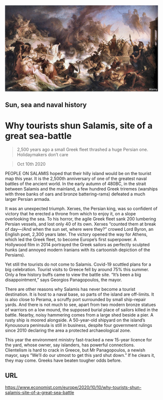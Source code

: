 ![](./images/20201010_EUP503.jpg)

## Sun, sea and naval history

# Why tourists shun Salamis, site of a great sea-battle

> 2,500 years ago a small Greek fleet thrashed a huge Persian one. Holidaymakers don’t care

> Oct 10th 2020

PEOPLE ON SALAMIS hoped that their hilly island would be on the tourist map this year. It is the 2,500th anniversary of one of the greatest naval battles of the ancient world. In the early autumn of 480BC, in the strait between Salamis and the mainland, a few hundred Greek triremes (warships with three banks of oars and bronze battering-rams) defeated a much larger Persian armada.

It was an unexpected triumph. Xerxes, the Persian king, was so confident of victory that he erected a throne from which to enjoy it, on a slope overlooking the sea. To his horror, the agile Greek fleet sank 200 lumbering Persian vessels, and lost only 40 of its own. Xerxes “counted them at break of day—/And when the sun set, where were they?” crowed Lord Byron, an English poet, 2,300 years later. The victory opened the way for Athens, which led the Greek fleet, to become Europe’s first superpower. A Hollywood film in 2014 portrayed the Greek sailors as perfectly sculpted hunks (and annoyed modern Iranians with its cartoonish depiction of the Persians).

Yet still the tourists do not come to Salamis. Covid-19 scuttled plans for a big celebration. Tourist visits to Greece fell by around 75% this summer. Only a few history buffs came to view the battle site. “It’s been a big disappointment,” says Georgios Panagopoulos, the mayor.

There are other reasons why Salamis has never become a tourist destination. It is host to a naval base, so parts of the island are off-limits. It is also close to Perama, a scruffy port surrounded by small ship-repair yards. And there is not much to see, apart from two modern bronze statues of warriors on a low mound, the supposed burial place of sailors killed in the battle. Nearby, noisy hammering comes from a large shed beside a pier. A rusty ship is moored alongside. A 50-year-old shipyard on the island’s Kynousoura peninsula is still in business, despite four government rulings since 2010 declaring the area a protected archaeological zone.

This year the environment ministry fast-tracked a new 15-year licence for the yard, whose owner, say islanders, has powerful connections. Clientelism is hard to crack in Greece, but Mr Panagopoulos, a newish mayor, says “We’ll do our utmost to get this yard shut down.” If he clears it, they may come. Greeks have beaten tougher odds before.

## URL

https://www.economist.com/europe/2020/10/10/why-tourists-shun-salamis-site-of-a-great-sea-battle
